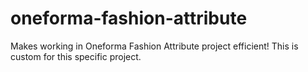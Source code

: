 # oneforma-fashion-attribute
Makes working in Oneforma Fashion Attribute project efficient! This is custom for this specific project.
